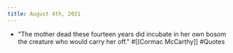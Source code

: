 ```yaml
---
title: August 4th, 2021
---
```


- "The mother dead these fourteen years did incubate in her own bosom the creature who would carry her off." #[[Cormac McCarthy]] #Quotes
